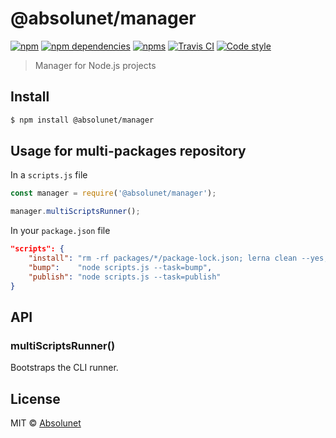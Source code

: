 # @absolunet/manager

[![npm](https://img.shields.io/npm/v/@absolunet/manager.svg)](https://www.npmjs.com/package/@absolunet/manager)
[![npm dependencies](https://david-dm.org/absolunet/node-manager/status.svg)](https://david-dm.org/absolunet/node-manager)
[![npms](https://badges.npms.io/%40absolunet%2Fmanager.svg)](https://npms.io/search?q=%40absolunet%2Fmanager)
[![Travis CI](https://api.travis-ci.org/absolunet/node-manager.svg?branch=master)](https://travis-ci.org/absolunet/node-manager/builds)
[![Code style](https://img.shields.io/badge/code_style-@absolunet/node-659d32.svg)](https://github.com/absolunet/eslint-config)

> Manager for Node.js projects


## Install

```sh
$ npm install @absolunet/manager
```


## Usage for multi-packages repository

In a `scripts.js` file
```js
const manager = require('@absolunet/manager');

manager.multiScriptsRunner();
```

In your `package.json` file
```json
"scripts": {
	"install": "rm -rf packages/*/package-lock.json; lerna clean --yes; lerna bootstrap --no-ci",
	"bump":    "node scripts.js --task=bump",
	"publish": "node scripts.js --task=publish"
}
```


## API

### multiScriptsRunner()

Bootstraps the CLI runner.




## License

MIT © [Absolunet](https://absolunet.com)
